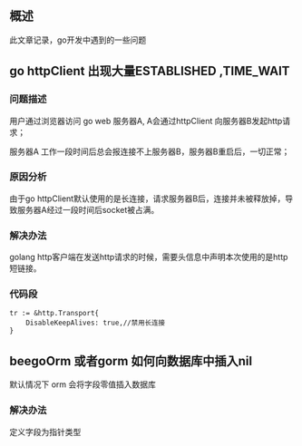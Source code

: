 ## 概述
此文章记录，go开发中遇到的一些问题
<!--more-->

## go httpClient 出现大量ESTABLISHED ,TIME_WAIT
### 问题描述
用户通过浏览器访问 go web 服务器A, A会通过httpClient 向服务器B发起http请求；

服务器A 工作一段时间后总会报连接不上服务器B，服务器B重启后，一切正常；
### 原因分析
由于go httpClient默认使用的是长连接，请求服务器B后，连接并未被释放掉，导致服务器A经过一段时间后socket被占满。

### 解决办法
golang http客户端在发送http请求的时候，需要头信息中声明本次使用的是http短链接。 

### 代码段
```
tr := &http.Transport{
    DisableKeepAlives: true,//禁用长连接
}
```

## beegoOrm 或者gorm 如何向数据库中插入nil
默认情况下 orm 会将字段零值插入数据库
### 解决办法
定义字段为指针类型
